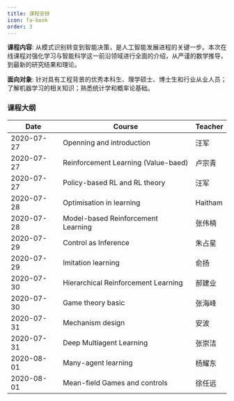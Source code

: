 ```yaml
---
title: 课程安排
icon: fa-book
order: 3
---
```


<p style="text-align:justify; text-justify:inter-ideograph;"><b>课程内容</b>: 从模式识别转变到智能决策，是人工智能发展进程的关键一步。本次在线课程对强化学习与智能科学这一前沿领域进行全面的介绍，从严谨的数学推导，到最新的研究结果和理论。</p>

<p style="text-align:justify; text-justify:inter-ideograph;"><b>面向对象</b>: 针对具有工程背景的优秀本科生、理学硕士、博士生和行业从业人员；了解机器学习的相关知识；熟悉统计学和概率论基础。</p>

### 课程大纲
<div class="table-wrapper">
  <table>
    <thead>
      <tr>
        <th>Date</th>
        <th>Course</th>
        <th>Teacher</th>
      </tr>
    </thead>
    <tbody>
      <tr>
        <td>2020-07-27</td>
        <td>Openning and introduction</td>
        <td>汪军</td>
      </tr>
      <tr>
        <td>2020-07-27</td>
        <td>Reinforcement Learning (Value-baed)</td>
        <td>卢宗青</td>
      </tr>
      <tr>
        <td>2020-07-27</td>
        <td>Policy-based RL and RL theory</td>
        <td>汪军</td>
      </tr>
      <tr>
        <td>2020-07-28</td>
        <td>Optimisation in learning</td>
        <td>Haitham</td>
      </tr>
      <tr>
        <td>2020-07-28</td>
        <td>Model-based Reinforcement Learning</td>
        <td>张伟楠</td>
      </tr>
      <tr>
        <td>2020-07-29</td>
        <td>Control as Inference</td>
        <td>朱占星</td>
      </tr>
      <tr>
        <td>2020-07-29</td>
        <td>Imitation learning</td>
        <td>俞扬</td>
      </tr>
      <tr>
        <td>2020-07-30</td>
        <td>Hierarchical Reinforcement Learning</td>
        <td>郝建业</td>
      </tr>
      <tr>
        <td>2020-07-30</td>
        <td>Game theory basic</td>
        <td>张海峰</td>
      </tr>
      <tr>
        <td>2020-07-31</td>
        <td>Mechanism design</td>
        <td>安波</td>
      </tr>
      <tr>
        <td>2020-07-31</td>
        <td>Deep Multiagent Learning</td>
        <td>张崇洁</td>
      </tr>
      <tr>
        <td>2020-08-01</td>
        <td>Many-agent learning</td>
        <td>杨耀东</td>
      </tr>
      <tr>
        <td>2020-08-01</td>
        <td>Mean-field Games and controls</td>
        <td>徐任远</td>
      </tr>
    </tbody>
  </table>
</div>
